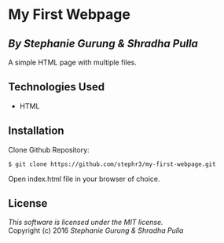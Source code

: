 # My First Webpage
## *By Stephanie Gurung & Shradha Pulla*

A simple HTML page with multiple files.

## Technologies Used

* HTML<br>

Installation
------------
Clone Github Repository:
```
$ git clone https://github.com/stephr3/my-first-webpage.git
```
Open index.html file in your browser of choice.

License
-------
_This software is licensed under the MIT license._<br>
Copyright (c) 2016 *Stephanie Gurung & Shradha Pulla*

